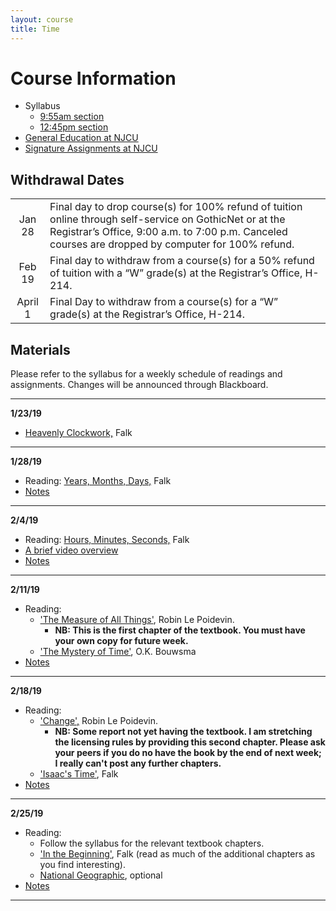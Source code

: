 ```yaml
---
layout: course
title: Time
---
```


# Course Information

+ Syllabus
	+ [9:55am section](Syllabus.pdf)
	+ [12:45pm section](Syllabus1.pdf) 
+ [General Education at NJCU](http://www.njcu.edu/department/general-education)
+ [Signature Assignments at NJCU](http://www.njcu.edu/academics/general-education/signature-assignment-information-students)

## Withdrawal Dates

|         	 |     | 
| :-------------: | ------------- | 
| Jan 28 | Final day to drop course(s) for 100% refund of tuition online through self-service on GothicNet or at the Registrar’s Office, 9:00 a.m. to 7:00 p.m. Canceled courses are dropped by computer for 100% refund. |
| Feb 19 | Final day to withdraw from a course(s) for a 50% refund of tuition with a “W” grade(s) at the Registrar’s Office, H-214. |
| April 1  | Final Day to withdraw from a course(s) for a “W” grade(s) at the Registrar’s Office, H-214.|

## Materials

Please refer to the syllabus for a weekly schedule of readings and assignments. Changes will be announced through Blackboard. 

---
**1/23/19**

+ [Heavenly Clockwork,](/Readings/Falk1.pdf) Falk

---

**1/28/19**

+ Reading: [Years, Months, Days,](/Readings/Falk2.pdf) Falk
+ [Notes](/calendar/notes) 

---

**2/4/19**

+ Reading: [Hours, Minutes, Seconds,](/Readings/Falk3.pdf) Falk
+ [A brief video overview](https://www.youtube.com/watch?v=At5atF4mKiU)
+ [Notes](/clock/notes)

---

**2/11/19**

+ Reading:
	+ ['The Measure of All Things'](/measurement/a.pdf), Robin Le Poidevin.
		+ **NB: This is the first chapter of the textbook. You must have your own copy for future week.**
	+ ['The Mystery of Time'](/measurement/bou.pdf), O.K. Bouwsma
+ [Notes](/measurement/notes) 

---

**2/18/19**

+ Reading: 
	+ ['Change',](/newton/travels2.pdf) Robin Le Poidevin.
		+ **NB: Some report not yet having the textbook. I am stretching the licensing rules by providing this second chapter. Please ask your peers if you do no have the book by the end of next week; I really can't post any further chapters.**
	+ ['Isaac's Time'](/newton/falk6.pdf), Falk 
+ [Notes](/newton/vacua.pdf)

---

**2/25/19**

+ Reading: 
	+ Follow the syllabus for the relevant textbook chapters. 
	+ ['In the Beginning'](/beginning/Falk7.pdf), Falk (read as much of the additional chapters as you find interesting). 
	+ [National Geographic](https://www.nationalgeographic.com/science/space/universe/origins-of-the-universe/), optional
+ [Notes](beginning/notes) 

---
